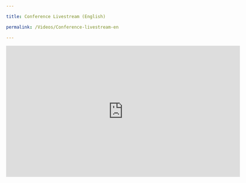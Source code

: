 ```yaml
---

title: Conference Livestream (English)

permalink: /Videos/Conference-livestream-en

---
```

<div class="embed-container">
<iframe src="https://player.vimeo.com/video/686207474?h=d17832651a&title=0&byline=0&portrait=0" width="640" height="360" frameborder="0" allow="autoplay; fullscreen; picture-in-picture" allowfullscreen></iframe>
</div>
